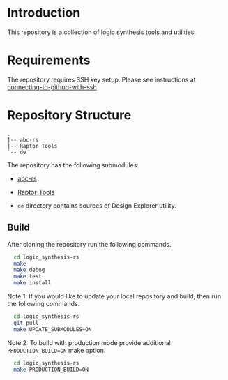 # Introduction
This repository is a collection of logic synthesis tools and utilities.

# Requirements
The repository requires SSH key setup. Please see instructions at [connecting-to-github-with-ssh](https://docs.github.com/en/authentication/connecting-to-github-with-ssh)

# Repository Structure
```
.
|-- abc-rs
|-- Raptor_Tools
`-- de 

```

The repository has the following submodules:
 - [abc-rs](https://github.com/RapidSilicon/abc-rs.git) 
 - [Raptor_Tools](git@github.com:RapidSilicon/Raptor_Tools.git) 

 - `de` directory contains sources of Design Explorer utility.

## Build
After cloning the repository run the following commands.
```bash
  cd logic_synthesis-rs
  make
  make debug
  make test
  make install
```

Note 1: If you would like to update your local repository and build, then run the following commands.

```bash
  cd logic_synthesis-rs
  git pull
  make UPDATE_SUBMODULES=ON
```

Note 2: To build with production mode provide additional `PRODUCTION_BUILD=ON` make option.

```bash
  cd logic_synthesis-rs
  make PRODUCTION_BUILD=ON
```
